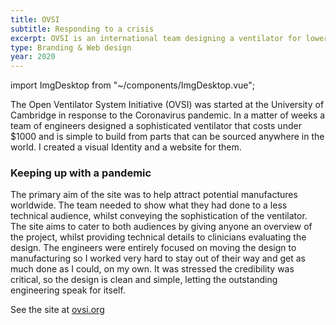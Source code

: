 ```yaml
---
title: OVSI
subtitle: Responding to a crisis
excerpt: OVSI is an international team designing a ventilator for lower income countries.
type: Branding & Web design
year: 2020
---
```


import ImgDesktop from "~/components/ImgDesktop.vue";

The Open Ventilator System Initiative (OVSI) was started at the University of Cambridge in response to the Coronavirus pandemic. In a matter of weeks a team of engineers designed a sophisticated ventilator that costs under $1000 and is simple to build from parts that can be sourced anywhere in the world. I created a visual Identity and a website for them.



### Keeping up with a pandemic
The primary aim of the site was to help attract potential manufactures worldwide. The team needed to show what they had done to a less technical audience, whilst conveying the sophistication of the ventilator. The site aims to cater to both audiences by giving anyone an overview of the project, whilst providing technical details to clinicians evaluating the design. The engineers were entirely focused on moving the design to manufacturing so I worked very hard to stay out of their way and get as much done as I could, on my own. It was stressed the credibility was critical, so the design is clean and simple, letting the outstanding engineering speak for itself.

See the site at [ovsi.org](https://ovsi.org/)

<ImgDesktop imgSrc="https://res.cloudinary.com/ajalong/image/upload/w_885,q_auto,f_auto/v1598535990/ovsi-mission.png" imgAlt="ovsi.org/mission full page" />
<ImgDesktop imgSrc="https://res.cloudinary.com/ajalong/image/upload/w_885,q_auto,f_auto/v1598535990/ovsi_pressure_graph.png" imgAlt="ovsi.org/mission full page" />

